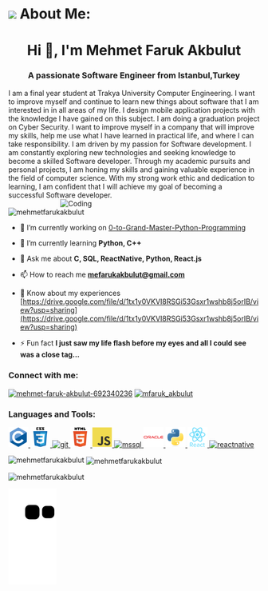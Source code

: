 # <img src="https://c.tenor.com/HO7EBVsu04oAAAAi/pikachu-pokemon.gif" width="80">  About Me:
<h1 align="center">Hi 👋, I'm Mehmet Faruk Akbulut</h1>
<h3 align="center">A passionate Software Engineer from Istanbul,Turkey</h3>
I am a final year student at Trakya University Computer Engineering. I want to improve myself and continue to learn new things about software that I am interested in in all areas of my life. I design mobile application projects with the knowledge I have gained on this subject. I am doing a graduation project on Cyber Security. I want to improve myself in a company that will improve my skills, help me use what I have learned in practical life, and where I can take responsibility. I am driven by my passion for Software development. I am constantly exploring new technologies and seeking knowledge to become a skilled Software developer. Through my academic pursuits and personal projects, I am honing my skills and gaining valuable experience in the field of computer science. With my strong work ethic and dedication to learning, I am confident that I will achieve my goal of becoming a successful Software developer.
<img align="right" alt="Coding" width="400" src="https://i.pinimg.com/originals/e8/f4/53/e8f453469a3ec97ecd354df465d73913.gif"/>

<p align="left"> <img src="https://komarev.com/ghpvc/?username=mehmetfarukakbulut&label=Profile%20views&color=0e75b6&style=flat" alt="mehmetfarukakbulut" /> </p>

- 🔭 I’m currently working on [0-to-Grand-Master-Python-Programming](https://github.com/MehmetFarukAkbulut/0-to-Grand-Master-Python-Programming)

- 🌱 I’m currently learning **Python, C++**

- 💬 Ask me about **C, SQL, ReactNative, Python, React.js**

- 📫 How to reach me **mefarukakbulut@gmail.com**

- 📄 Know about my experiences [https://drive.google.com/file/d/1tx1y0VKVI8RSGi53Gsxr1wshb8j5orIB/view?usp=sharing](https://drive.google.com/file/d/1tx1y0VKVI8RSGi53Gsxr1wshb8j5orIB/view?usp=sharing)

- ⚡ Fun fact **I just saw my life flash before my eyes and all I could see was a close tag…**

<h3 align="left">Connect with me:</h3>
<p align="left">
<a href="https://linkedin.com/in/mehmet-faruk-akbulut-692340236" target="blank"><img align="center" src="https://raw.githubusercontent.com/rahuldkjain/github-profile-readme-generator/master/src/images/icons/Social/linked-in-alt.svg" alt="mehmet-faruk-akbulut-692340236" height="30" width="40" /></a>
<a href="https://instagram.com/mfaruk_akbulut" target="blank"><img align="center" src="https://raw.githubusercontent.com/rahuldkjain/github-profile-readme-generator/master/src/images/icons/Social/instagram.svg" alt="mfaruk_akbulut" height="30" width="40" /></a>
</p>

<h3 align="left">Languages and Tools:</h3>
<p align="left"> <a href="https://www.cprogramming.com/" target="_blank" rel="noreferrer"> <img src="https://raw.githubusercontent.com/devicons/devicon/master/icons/c/c-original.svg" alt="c" width="40" height="40"/> </a> <a href="https://www.w3schools.com/css/" target="_blank" rel="noreferrer"> <img src="https://raw.githubusercontent.com/devicons/devicon/master/icons/css3/css3-original-wordmark.svg" alt="css3" width="40" height="40"/> </a> <a href="https://git-scm.com/" target="_blank" rel="noreferrer"> <img src="https://www.vectorlogo.zone/logos/git-scm/git-scm-icon.svg" alt="git" width="40" height="40"/> </a> <a href="https://www.w3.org/html/" target="_blank" rel="noreferrer"> <img src="https://raw.githubusercontent.com/devicons/devicon/master/icons/html5/html5-original-wordmark.svg" alt="html5" width="40" height="40"/> </a> <a href="https://developer.mozilla.org/en-US/docs/Web/JavaScript" target="_blank" rel="noreferrer"> <img src="https://raw.githubusercontent.com/devicons/devicon/master/icons/javascript/javascript-original.svg" alt="javascript" width="40" height="40"/> </a> <a href="https://www.microsoft.com/en-us/sql-server" target="_blank" rel="noreferrer"> <img src="https://www.svgrepo.com/show/303229/microsoft-sql-server-logo.svg" alt="mssql" width="40" height="40"/> </a> <a href="https://www.oracle.com/" target="_blank" rel="noreferrer"> <img src="https://raw.githubusercontent.com/devicons/devicon/master/icons/oracle/oracle-original.svg" alt="oracle" width="40" height="40"/> </a> <a href="https://www.python.org" target="_blank" rel="noreferrer"> <img src="https://raw.githubusercontent.com/devicons/devicon/master/icons/python/python-original.svg" alt="python" width="40" height="40"/> </a> <a href="https://reactjs.org/" target="_blank" rel="noreferrer"> <img src="https://raw.githubusercontent.com/devicons/devicon/master/icons/react/react-original-wordmark.svg" alt="react" width="40" height="40"/> </a> <a href="https://reactnative.dev/" target="_blank" rel="noreferrer"> <img src="https://reactnative.dev/img/header_logo.svg" alt="reactnative" width="40" height="40"/> </a> </p>

<p><img align="left" src="https://github-readme-stats.vercel.app/api/top-langs?username=mehmetfarukakbulut&show_icons=true&locale=en&layout=compact" alt="mehmetfarukakbulut" /></p>

<p>&nbsp;<img align="center" src="https://github-readme-stats.vercel.app/api?username=mehmetfarukakbulut&show_icons=true&locale=en" alt="mehmetfarukakbulut" /></p>

<p><img align="center" src="https://github-readme-streak-stats.herokuapp.com/?user=mehmetfarukakbulut&" alt="mehmetfarukakbulut" /></p>

![Snake animation](https://github.com/rafaballerini/rafaballerini/blob/output/github-contribution-grid-snake.svg) <br/>
